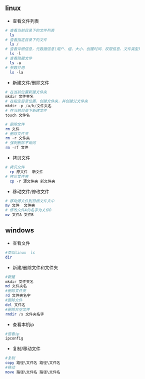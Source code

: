 ## **linux**

- 查看文件列表

```PowerShell
# 查看当前目录下的文件列表
  ls
# 查看指定目录下的文件
  ls /
# 查看详细信息，元数据信息(用户、组、大小、创建时间、权限信息、文件类型)
  ls -l
# 查看隐藏文件
  ls -a 
# 参数并用
  ls -la
```

- 新建文件/删除文件

```PowerShell
# 在当前位置新建文件夹
mkdir 文件夹名
# 在指定目录位置，创建文件夹，并创建父文件夹
mkdir -p /a/b/文件夹名
# 在当前目录下新建文件
touch 文件名

# 删除文件
rm 文件
# 删除文件夹
rm -r 文件夹
# 强制删除不询问
rm -rf 文件
```

- 拷贝文件

```PowerShell
# 拷贝文件
  cp 原文件  新文件
# 拷贝文件夹
  cp -r 源文件夹 新文件夹
```

- 移动文件/修改文件

```PowerShell
# 移动源文件到目标文件夹中
mv 文件  文件夹
# 修改文件A的名字为文件B
mv 文件A 文件B
```

## windows

- 查看文件

```PowerShell
#类似linux  ls
dir 
```

- 新建/删除文件和文件夹

```PowerShell
#新建
mkdir 文件夹名
md 文件夹名
#删除文件夹
rd 文件夹名字
#删除文件
del 文件名
#删除非空文件
rmdir /s 文件夹名字
```

- 查看本机ip

```PowerShell
#查看ip
ipconfig
```

- 复制/移动文件

```PowerShell
#复制
copy 路径\文件名 路径\文件名
#移动
move 路径\文件名 路径\文件名
```
